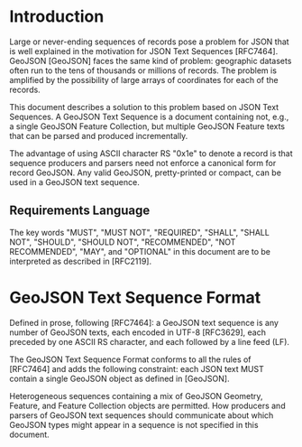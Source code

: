 # Introduction

Large or never-ending sequences of records pose a problem for JSON that
is well explained in the motivation for JSON Text Sequences [RFC7464].
GeoJSON [GeoJSON] faces the same kind of problem: geographic datasets
often run to the tens of thousands or millions of records. The problem
is amplified by the possibility of large arrays of coordinates for each
of the records.

This document describes a solution to this problem based on JSON Text
Sequences. A GeoJSON Text Sequence is a document containing not, e.g.,
a single GeoJSON Feature Collection, but multiple GeoJSON Feature texts
that can be parsed and produced incrementally.

The advantage of using ASCII character RS "0x1e" to denote a record is
that sequence producers and parsers need not enforce a canonical form
for record GeoJSON. Any valid GeoJSON, pretty-printed or compact, can be
used in a GeoJSON text sequence.

## Requirements Language

The key words "MUST", "MUST NOT", "REQUIRED", "SHALL", "SHALL NOT",
"SHOULD", "SHOULD NOT", "RECOMMENDED", "NOT RECOMMENDED", "MAY", and
"OPTIONAL" in this document are to be interpreted as described in
[RFC2119].

# GeoJSON Text Sequence Format

Defined in prose, following [RFC7464]: a GeoJSON text sequence is any
number of GeoJSON texts, each encoded in UTF-8 [RFC3629], each preceded
by one ASCII RS character, and each followed by a line feed (LF).

The GeoJSON Text Sequence Format conforms to all the rules of [RFC7464]
and adds the following constraint: each JSON text MUST contain a single
GeoJSON object as defined in [GeoJSON].

Heterogeneous sequences containing a mix of GeoJSON Geometry, Feature,
and Feature Collection objects are permitted. How producers and parsers
of GeoJSON text sequences should communicate about which GeoJSON types
might appear in a sequence is not specified in this document.
